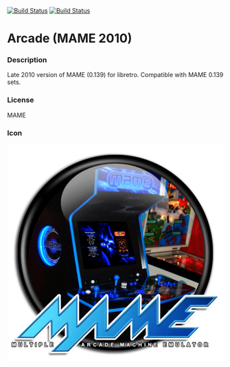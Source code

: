 [![Build Status](https://travis-ci.org/kodi-game/game.libretro.mame2010.svg?branch=master)](https://travis-ci.org/kodi-game/game.libretro.mame2010)
[![Build Status](https://ci.appveyor.com/api/projects/status/github/kodi-game/game.libretro.mame2010?svg=true)](https://ci.appveyor.com/project/kodi-game/game-libretro-mame2010)

# Arcade (MAME 2010)

### Description
Late 2010 version of MAME (0.139) for libretro. Compatible with MAME 0.139 sets.

### License
MAME

### Icon

![Icon](game.libretro.mame2010/resources/icon.png)


